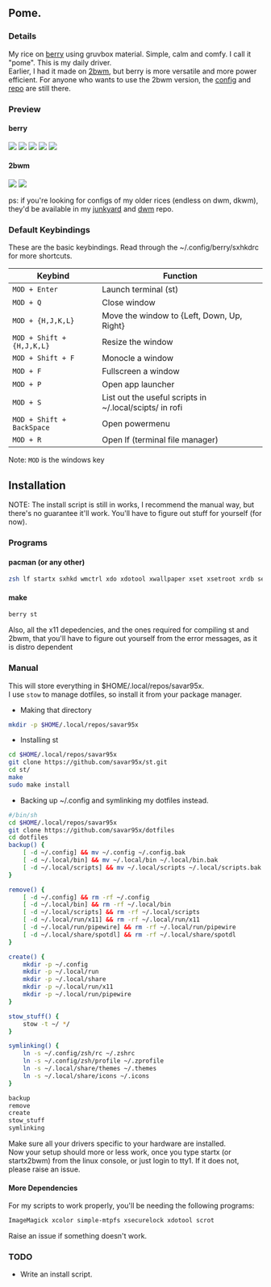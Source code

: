 ## Pome.
### Details
My rice on [berry](https://berrywm.org) using gruvbox material. Simple, calm and comfy. I call it "pome". This is my daily driver.  
Earlier, I had it made on [2bwm](), but berry is more versatile and more power efficient. For anyone who wants to use the 2bwm version, the [config]() and [repo]() are still there.  
### Preview
#### berry
<img src=.assets/pome2.0/show1.png />
<img src=.assets/pome2.0/show2.png />
<img src=.assets/pome2.0/show3.png />
<img src=.assets/pome2.0/show4.png />
<img src=.assets/pome2.0/show5.png />

#### 2bwm
<img src=.assets/pome/new3.png />
<img src=.assets/pome/old.png />

ps:
if you're looking for configs of my older rices (endless on dwm, dkwm), they'd be available in my [junkyard](https://github.com/savar95x/junkyard) and [dwm](https://github.com/savar95x/dwm) repo.

### Default Keybindings

These are the basic keybindings. Read through the ~/.config/berry/sxhkdrc for more shortcuts.

|        Keybind                    |                 Function                                     |
| --------------------------------- | ------------------------------------------------------------ |
| `MOD + Enter`                     | Launch terminal (st)                                  |
| `MOD + Q`                         | Close window                                                 |
| `MOD + {H,J,K,L}`                 | Move the window to {Left, Down, Up, Right}                   |
| `MOD + Shift + {H,J,K,L}`         | Resize the window                                            |
| `MOD + Shift + F`                 | Monocle a window                                            |
| `MOD + F`                         | Fullscreen a window                                          |
| `MOD + P`                         | Open app launcher                                            |
| `MOD + S`                         | List out the useful scripts in ~/.local/scipts/ in rofi      |
| `MOD + Shift + BackSpace`         | Open powermenu                                               |
| `MOD + R`                         | Open lf (terminal file manager)                              |

Note: `MOD` is the windows key

## Installation

NOTE: The install script is still in works, I recommend the manual way, but there's no guarantee it'll work. You'll have to figure out stuff for yourself (for now).  

### Programs
#### pacman (or any other)
```bash
zsh lf startx sxhkd wmctrl xdo xdotool xwallpaper xset xsetroot xrdb setkbmap pipewire wireplumber mpd dunst libnotify ncmpcpp picom xbanish redshift polybar rofi brave-bin mpv autocpu-freq
```
#### make
```bash
berry st
```
Also, all the x11 depedencies, and the ones required for compiling st and 2bwm, that you'll have to figure out yourself from the error messages, as it is distro dependent

### Manual
This will store everything in $HOME/.local/repos/savar95x.  
I use `stow` to manage dotfiles, so install it from your package manager.  

- Making that directory
```bash
mkdir -p $HOME/.local/repos/savar95x
```

- Installing st
```bash
cd $HOME/.local/repos/savar95x
git clone https://github.com/savar95x/st.git
cd st/
make
sudo make install
```

- Backing up ~/.config and symlinking my dotfiles instead.  
```bash
#/bin/sh
cd $HOME/.local/repos/savar95x
git clone https://github.com/savar95x/dotfiles
cd dotfiles
backup() {
	[ -d ~/.config] && mv ~/.config ~/.config.bak
	[ -d ~/.local/bin] && mv ~/.local/bin ~/.local/bin.bak
	[ -d ~/.local/scripts] && mv ~/.local/scripts ~/.local/scripts.bak
}

remove() {
	[ -d ~/.config] && rm -rf ~/.config
	[ -d ~/.local/bin] && rm -rf ~/.local/bin
	[ -d ~/.local/scripts] && rm -rf ~/.local/scripts
	[ -d ~/.local/run/x11] && rm -rf ~/.local/run/x11
	[ -d ~/.local/run/pipewire] && rm -rf ~/.local/run/pipewire
	[ -d ~/.local/share/spotdl] && rm -rf ~/.local/share/spotdl
}

create() {
	mkdir -p ~/.config
	mkdir -p ~/.local/run
	mkdir -p ~/.local/share
	mkdir -p ~/.local/run/x11
	mkdir -p ~/.local/run/pipewire
}

stow_stuff() {
	stow -t ~/ */
}

symlinking() {
	ln -s ~/.config/zsh/rc ~/.zshrc
	ln -s ~/.config/zsh/profile ~/.zprofile
	ln -s ~/.local/share/themes ~/.themes
	ln -s ~/.local/share/icons ~/.icons
}

backup
remove
create
stow_stuff
symlinking
```

Make sure all your drivers specific to your hardware are installed.   
Now your setup should more or less work, once you type startx (or startx2bwm) from the linux console, or just login to tty1. If it does not, please raise an issue.

#### More Dependencies
For my scripts to work properly, you'll be needing the following programs:
```bash
ImageMagick xcolor simple-mtpfs xsecurelock xdotool scrot
```
Raise an issue if something doesn't work.  

### TODO
- Write an install script.

<!--
### Thanks
- voldemort(pentest2k) from discord or [KT-Chovy](https://reddit.com/u/KT-Chovy) for bearing every small improvement I made with the rice
- [Elkowar](https://github.com/elkowar/) for making me believe gruvbox can be aesthetic as well
- [adi1090x](https://github.com/adi1090x/) for his rofi configs
-->

